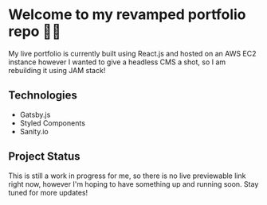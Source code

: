 # Welcome to my revamped portfolio repo 👋🏻

My live portfolio is currently built using React.js and hosted on an AWS EC2 instance
however I wanted to give a headless CMS a shot, so I am rebuilding it using JAM stack!

## Technologies

- Gatsby.js
- Styled Components
- Sanity.io

## Project Status

This is still a work in progress for me, so there is no live previewable link right
now, however I'm hoping to have something up and running soon.  Stay tuned for more
updates!
